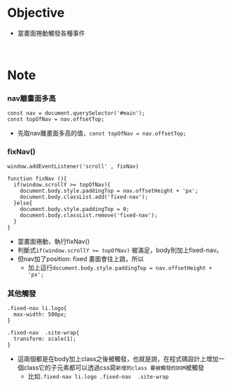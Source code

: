 # Objective
- 當畫面捲動觸發各種事件


<br>

# Note
### nav離畫面多高
```
const nav = document.querySelector('#main');
const topOfNav = nav.offsetTop;
```
- 先取nav離畫面多高的值，```const topOfNav = nav.offsetTop;```

### fixNav()
```
window.addEventListener('scroll' , fixNav)

function fixNav (){
  if(window.scrollY >= topOfNav){
    document.body.style.paddingTop = nav.offsetHeight + 'px';
    document.body.classList.add('fixed-nav');
  }else{
    document.body.style.paddingTop = 0;
    document.body.classList.remove('fixed-nav');
  }
}
```
- 當畫面捲動，執行fixNav()
- 判斷式```if(window.scrollY >= topOfNav)``` 被滿足，body則加上fixed-nav。
- 但nav加了position: fixed 畫面會往上跳，所以
  - 加上這行```document.body.style.paddingTop = nav.offsetHeight + 'px';```

### 其他觸發
```
.fixed-nav li.logo{
  max-width: 500px;
}

.fixed-nav  .site-wrap{
  transform: scale(1);
}
```
- 這兩個都是在body加上class之後被觸發，也就是說，在程式碼設計上增加一個class它的子元素都可以透過css寫```新增的class 要被觸發的DOM```被觸發
  - 比如```.fixed-nav li.logo .fixed-nav  .site-wrap```
